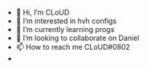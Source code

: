 - 👋 Hi, I’m CLoUD
- 👀 I’m interested in hvh configs
- 🌱 I’m currently learning progs
- 💞️ I’m looking to collaborate on Daniel
- 📫 How to reach me CLoUD#0802
-

<!---
MrCLoUDb/MrCLoUDb is a ✨ special ✨ repository because its `README.md` (this file) appears on your GitHub profile.
You can click the Preview link to take a look at your changes.
--->
